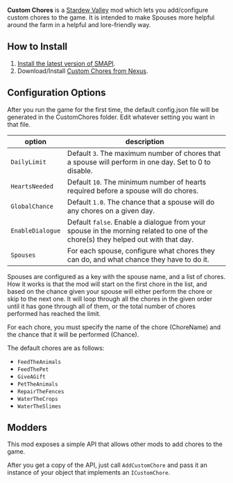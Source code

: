 ﻿**Custom Chores** is a [Stardew Valley](https://www.stardewvalley.net/) mod which lets you
add/configure custom chores to the game. It is intended to make Spouses more helpful around
the farm in a helpful and lore-friendly way.

## How to Install
1. [Install the latest version of SMAPI](https://smapi.io/).
2. Download/Install [Custom Chores from Nexus](https://www.nexusmods.com/stardewvalley/mods/5175).

## Configuration Options
After you run the game for the first time, the default config.json file will be generated in the CustomChores folder.
Edit whatever setting you want in that file.

option           | description
---------------- | --------------
`DailyLimit`     | Default `3`. The maximum number of chores that a spouse will perform in one day. Set to 0 to disable.
`HeartsNeeded`   | Default `10`. The minimum number of hearts required before a spouse will do chores.
`GlobalChance`   | Default `1.0`. The chance that a spouse will do any chores on a given day.
`EnableDialogue` | Default `false`. Enable a dialogue from your spouse in the morning related to one of the chore(s) they helped out with that day.
`Spouses`        | For each spouse, configure what chores they can do, and what chance they have to do it.

Spouses are configured as a key with the spouse name, and a list of chores.
How it works is that the mod will start on the first chore in the list, and based on the chance given your spouse will either perform the chore or skip to the next one.
It will loop through all the chores in the given order until it has gone through all of them, or the total number of chores performed has reached the limit.

For each chore, you must specify the name of the chore (ChoreName) and the chance that it will be performed (Chance).

The default chores are as follows:

* `FeedTheAnimals`
* `FeedThePet`
* `GiveAGift`
* `PetTheAnimals`
* `RepairTheFences`
* `WaterTheCrops`
* `WaterTheSlimes`

## Modders
This mod exposes a simple API that allows other mods to add chores to the game.

After you get a copy of the API, just call `AddCustomChore` and pass it an instance of your object that implements an `ICustomChore`.